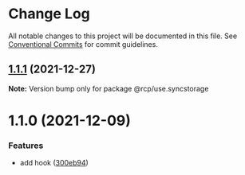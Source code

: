 # Change Log

All notable changes to this project will be documented in this file.
See [Conventional Commits](https://conventionalcommits.org) for commit guidelines.

<a name="1.1.1"></a>

## [1.1.1](https://github.com/imcuttle/rcp/compare/@rcp/use.syncstorage@1.1.0...@rcp/use.syncstorage@1.1.1) (2021-12-27)

**Note:** Version bump only for package @rcp/use.syncstorage

<a name="1.1.0"></a>

# 1.1.0 (2021-12-09)

### Features

- add hook ([300eb94](https://github.com/imcuttle/rcp/commit/300eb94))
